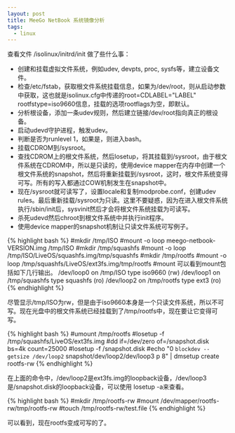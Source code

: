 ```yaml
---
layout: post
title: MeeGo NetBook 系统镜像分析
tags:
  - linux
---
```


查看文件 /isolinux/initrd/init 做了些什么事：

- 创建和挂载虚拟文件系统，例如udev, devpts, proc, sysfs等，建立设备文件。
- 检查/etc/fstab，获取根文件系统挂载信息，如果为/dev/root，则从启动参数中获取，这也就是isolinux.cfg中传递的root=CDLABEL="LABEL" rootfstype=iso9660信息，挂载的选项rootflags为空，即默认。
- 分析根设备，添加一条udev规则，然后建立链接/dev/root指向真正的根设备。
- 启动udevd守护进程，触发udev。
- 判断是否为runlevel 1，如果是，则进入bash。
- 挂载CDROM到/sysroot。
- 查找CDROM上的根文件系统，然后losetup，将其挂载到/sysroot，由于根文件系统在CDROM中，所以是只读的，使用device mapper在内存中创建一个根文件系统的snapshot，然后将重新挂载到/sysroot，这时，根文件系统变得可写。所有的写入都通过COW机制发生在snapshot中。
- 现在/sysroot就可读写了，设置locale和复制modprobe.conf，创建udev rules。最后重新挂载/sysroot为只读。这里不要疑惑，因为在进入根文件系统执行/sbin/init后，sysvinit然后才会将根文件系统挂载为可读写。
- 杀死udevd然后chroot到根文件系统中并执行init程序。
- 使用device mapper的snapshot机制让只读文件系统可写例子。

{% highlight bash %}
#mkdir /tmp/ISO
#mount -o loop meego-netbook-VERSION.img /tmp/ISO
#mkdir /tmp/squashfs
#mount -o loop /tmp/ISO/LiveOS/squashfs.img/tmp/squashfs
#mkdir /tmp/rootfs
#mount -o loop /tmp/squashfs/LiveOS/ext3fs.img/tmp/rootfs
#mount 可以看到mount包括如下几行输出。
/dev/loop0 on /tmp/ISO type iso9660 (rw)
/dev/loop1 on /tmp/squashfs type squashfs (ro)
/dev/loop2 on /tmp/rootfs type ext3 (ro)
{% endhighlight %}

尽管显示/tmp/ISO为rw，但是由于iso9660本身是一个只读文件系统，所以不可写。现在光盘中的根文件系统已经挂载到了/tmp/rootfs中，现在要让它变得可写。

{% highlight bash %}
#umount /tmp/rootfs
#losetup -f /tmp/squashfs/LiveOS/ext3fs.img
#dd if=/dev/zero of=/snapshot.disk bs=4k count=25000
#losetup -f /snapshot.disk
#echo "0 `blockdev --getsize /dev/loop2` snapshot/dev/loop2/dev/loop3 p 8" | dmsetup create rootfs-rw
{% endhighlight %}

在上面的命令中，/dev/loop2是ext3fs.img的loopback设备，/dev/loop3是/snapshot.disk的loopback设备，可以使用 losetup -a来查看。

{% highlight bash %}
#mkdir /tmp/rootfs-rw
#mount /dev/mapper/rootfs-rw/tmp/rootfs-rw
#touch /tmp/rootfs-rw/test.file
{% endhighlight %}

可以看到，现在rootfs变成可写的了。
